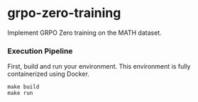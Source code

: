 # grpo-zero-training
Implement GRPO Zero training on the MATH dataset.

### Execution Pipeline

First, build and run your environment. This environment is fully containerized using Docker.

```
make build
make run
```

